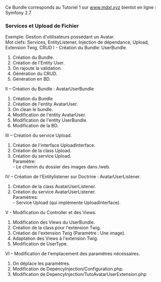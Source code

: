 Ce Bundle corresponds au Tutoriel 1 sur www.mdxl.xyz bientot en ligne :   
Symfony 2.7  
### Services et Upload de Fichier    
            

                      
Exemple: Gestion d'utilisateurs possédant un Avatar.   
Mot clefs: Services, EntityListener, Injection de dépendance, Upload, Extension Twig, CRUD
I - Création du Bundle: UserBundle.  

1. Création du Bundle.   
2. Création de l'Entity User.   
3. On rajoute la validation.   
4. Génération du CRUD.   
5. Génération en BD.   

II – Création du Bundle : AvatarUserBundle   

1. Création du  Bundle
2. Création de l'entity AvatarUser.   
3. On clean le bundle.   
4. Modification de l'entity AvatarUser.   
5. Modification de l'entity UserBundle.   
6. Modification de la BD.   

III – Création du service Upload.   


1. Création de l'interface UploadInterface.   
2. Création de la class Upload.   
3. Création du service Upload.   
Paramètre:    
\- Le chemin du dossier des images dans /web.   

IV – Création de l'Entitylistener sur Doctrine : AvatarUserListener.   


1. Création de la class AvatarUserListener.   
2. Création du service AvatarUserListener.   
Paramètres:   
\- Service Upload (qui implémente UploadInterface).      

V - Modification du Controller et des Views.   


1. Modification des Views du UserBundle.   
2. Création de la class pour l'extension Twig.   
3. Création de l'extension Twig (Paramètre : Une image).   
4. Adaptation des Views à l'extension Twig.   
5. Modification de UserType.   
				
VI – Modification de l'emplacement des paramètres nécessaires.   


1. On déplace les paramètres.   
2. Modification de DepencyInjection/Configuration.php.   
3. Modification de DepencyInjection/TutoAvatarUserExtension.php   


